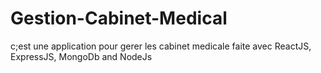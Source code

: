 # Gestion-Cabinet-Medical
c;est une application pour gerer les cabinet medicale faite avec ReactJS, ExpressJS, MongoDb and NodeJs
